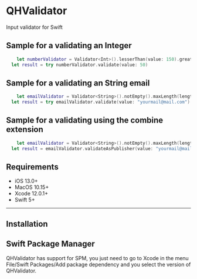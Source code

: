 # QHValidator
Input validator for Swift

## Sample for a validating an Integer
```swift
	let numberValidator = Validator<Int>().lesserThan(value: 150).greaterOrEqualsThan(value: 10)
  let result = try numberValidator.validate(value: 50)
```
## Sample for a validating an String email
```swift
	let emailValidator = Validator<String>().notEmpty().maxLength(length: 55).isEmailAddress()
  let result = try emailValidator.validate(value: "yourmail@mail.com")
```
## Sample for a validating using the combine extension
```swift
	let emailValidator = Validator<String>().notEmpty().maxLength(length: 55).isEmailAddress()
  let result = emailValidator.validateAsPublisher(value: "yourmail@mail.com")
```
## Requirements

- iOS 13.0+ 
- MacOS 10.15+
- Xcode 12.0.1+
- Swift 5+

---

## Installation

## Swift Package Manager
QHValidator has support for SPM, you just need to go to Xcode in the menu File/Swift Packages/Add package dependency
and you select the version of QHValidator.
